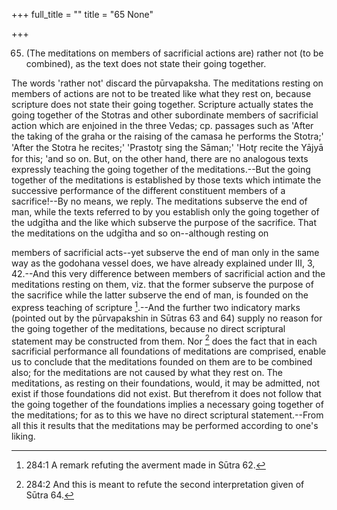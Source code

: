 +++
full_title = ""
title = "65 None"

+++


65. (The meditations on members of sacrificial actions are) rather not (to be combined), as the text does not state their going together.

The words 'rather not' discard the pūrvapaksha. The meditations resting on members of actions are not to be treated like what they rest on, because scripture does not state their going together. Scripture actually states the going together of the Stotras and other subordinate members of sacrificial action which are enjoined in the three Vedas; cp. passages such as 'After the taking of the graha or the raising of the camasa he performs the Stotra;' 'After the Stotra he recites;' 'Prastotr̥ sing the Sāman;' 'Hotr̥ recite the Yājyā for this; 'and so on. But, on the other hand, there are no analogous texts expressly teaching the going together of the meditations.--But the going together of the meditations is established by those texts which intimate the successive performance of the different constituent members of a sacrifice!--By no means, we reply. The meditations subserve the end of man, while the texts referred to by you establish only the going together of the udgītha and the like which subserve the purpose of the sacrifice. That the meditations on the udgītha and so on--although resting on

members of sacrificial acts--yet subserve the end of man only in the same way as the godohana vessel does, we have already explained under III, 3, 42.--And this very difference between members of sacrificial action and the meditations resting on them, viz. that the former subserve the purpose of the sacrifice while the latter subserve the end of man, is founded on the express teaching of scripture [^fn_180].--And the further two indicatory marks (pointed out by the pūrvapakshin in Sūtras 63 and 64) supply no reason for the going together of the meditations, because no direct scriptural statement may be constructed from them. Nor [^fn_181] does the fact that in each sacrificial performance all foundations of meditations are comprised, enable us to conclude that the meditations founded on them are to be combined also; for the meditations are not caused by what they rest on. The meditations, as resting on their foundations, would, it may be admitted, not exist if those foundations did not exist. But therefrom it does not follow that the going together of the foundations implies a necessary going together of the meditations; for as to this we have no direct scriptural statement.--From all this it results that the meditations may be performed according to one's liking.

[^fn_180]: 284:1 A remark refuting the averment made in Sūtra 62.

[^fn_181]: 284:2 And this is meant to refute the second interpretation given of Sūtra 64.

